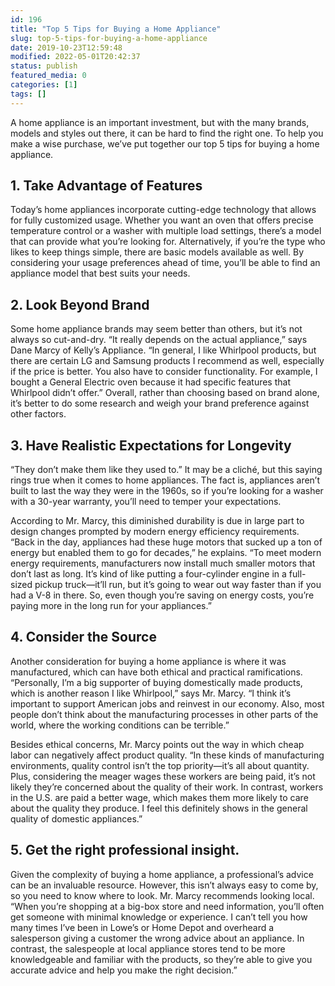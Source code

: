 ```yaml
---
id: 196
title: "Top 5 Tips for Buying a Home Appliance"
slug: top-5-tips-for-buying-a-home-appliance
date: 2019-10-23T12:59:48
modified: 2022-05-01T20:42:37
status: publish
featured_media: 0
categories: [1]
tags: []
---
```


A home appliance is an important investment, but with the many brands, models and styles out there, it can be hard to find the right one. To help you make a wise purchase, we’ve put together our top 5 tips for buying a home appliance.



## 1. Take Advantage of Features


Today’s home appliances incorporate cutting-edge technology that allows for fully customized usage. Whether you want an oven that offers precise temperature control or a washer with multiple load settings, there’s a model that can provide what you’re looking for. Alternatively, if you’re the type who likes to keep things simple, there are basic models available as well. By considering your usage preferences ahead of time, you’ll be able to find an appliance model that best suits your needs.



## 2. Look Beyond Brand


Some home appliance brands may seem better than others, but it’s not always so cut-and-dry. “It really depends on the actual appliance,” says Dane Marcy of Kelly&#8217;s Appliance. “In general, I like Whirlpool products, but there are certain LG and Samsung products I recommend as well, especially if the price is better. You also have to consider functionality. For example, I bought a General Electric oven because it had specific features that Whirlpool didn’t offer.” Overall, rather than choosing based on brand alone, it’s better to do some research and weigh your brand preference against other factors.



## 3. Have Realistic Expectations for Longevity


“They don’t make them like they used to.” It may be a cliché, but this saying rings true when it comes to home appliances. The fact is, appliances aren’t built to last the way they were in the 1960s, so if you’re looking for a washer with a 30-year warranty, you’ll need to temper your expectations.


According to Mr. Marcy, this diminished durability is due in large part to design changes prompted by modern energy efficiency requirements. “Back in the day, appliances had these huge motors that sucked up a ton of energy but enabled them to go for decades,” he explains. “To meet modern energy requirements, manufacturers now install much smaller motors that don’t last as long. It’s kind of like putting a four-cylinder engine in a full-sized pickup truck—it’ll run, but it’s going to wear out way faster than if you had a V-8 in there. So, even though you’re saving on energy costs, you’re paying more in the long run for your appliances.”



## 4. Consider the Source


Another consideration for buying a home appliance is where it was manufactured, which can have both ethical and practical ramifications. “Personally, I’m a big supporter of buying domestically made products, which is another reason I like Whirlpool,” says Mr. Marcy. “I think it’s important to support American jobs and reinvest in our economy. Also, most people don’t think about the manufacturing processes in other parts of the world, where the working conditions can be terrible.”


Besides ethical concerns, Mr. Marcy points out the way in which cheap labor can negatively affect product quality. “In these kinds of manufacturing environments, quality control isn’t the top priority—it’s all about quantity. Plus, considering the meager wages these workers are being paid, it’s not likely they’re concerned about the quality of their work. In contrast, workers in the U.S. are paid a better wage, which makes them more likely to care about the quality they produce. I feel this definitely shows in the general quality of domestic appliances.”



## 5. Get the right professional insight.


Given the complexity of buying a home appliance, a professional’s advice can be an invaluable resource. However, this isn’t always easy to come by, so you need to know where to look. Mr. Marcy recommends looking local. “When you’re shopping at a big-box store and need information, you’ll often get someone with minimal knowledge or experience. I can’t tell you how many times I’ve been in Lowe’s or Home Depot and overheard a salesperson giving a customer the wrong advice about an appliance. In contrast, the salespeople at local appliance stores tend to be more knowledgeable and familiar with the products, so they’re able to give you accurate advice and help you make the right decision.”